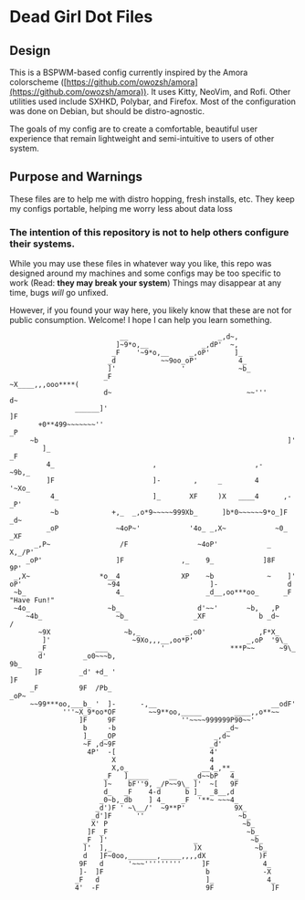 # Dead Girl Dot Files

## Design
This is a BSPWM-based config currently inspired by the Amora colorscheme ([https://github.com/owozsh/amora](https://github.com/owozsh/amora)).  It uses Kitty, NeoVim, and Rofi.
Other utilities  used include SXHKD, Polybar, and Firefox. Most of the configuration was done on Debian, but should be distro-agnostic.

The goals of my config are to create a comfortable, beautiful user experience that remain lightweight and semi-intuitive to users of other system.
## Purpose and Warnings
These files are to help me with distro hopping, fresh installs, etc.
They keep my configs portable, helping me worry less about data loss

### The intention of this repository is **not** to help others configure their systems.

While you may use these files in whatever way you like, this repo was designed around my machines and some configs may be too specific to work (Read: **they may break your system**)
Things may disappear at any time, bugs *will* go unfixed.

However, if you found your way here, you likely know that these are not for public consumption. Welcome! I hope I can help you learn something.
  
                               __                      _,d~,
                              ]~9*o,__             _,dP'  ~,
                             _F    '~9*o,__     _,oP'      ]_
                            _d           ~~9oo_oP'          4_
                            ]'                '             ~b_
                           _F                                ~X____,,,ooo****(
                           d~                                 ~~'''         d~  
                    ______]'                                               ]F
           +0**499~~~~~~~''                                               _P
         ~b                                                             ]'
            ]_                                                           _F
             4_                        ,                        ,-       ~9b,_
             ]F                        ]-        ,     _        4           '~Xo_
              4_                       ]_       XF     )X   ____4      ,-      _P'
              ~b             +,_  _,o*9~~~~~999Xb_      ]b*0~~~~~~9*o_]F     _d~
             _oP              ~4oP~'            '4o_ _,X~            ~0_   _XF
          _,P~                 /F                 ~4oP'            _   X,_/P'
        _oP'                  ]F              ,_    9_            ]8F   9P'
     _,X~                 *o__4               XP    ~b             ~    ]'
    oP'                     ~94                      ]-                 d
     ~b_                      4_                    _d__,oo***oo_      _F             "Have Fun!"
     ~4o_                   ~b_                   d'~~'       ~b,   ,P                
        ~4b_                  ~b_                _XF             b _d~              /
           ~9X                  ~b,_           _,o0'             ,F*X_
            ]'                    ~9Xo,,,__,oo*P'             _,oP  '9\_
           _F            ___             '                ***P~~      ~9\_
           d'         _o0~~~b,                                           9b_
          ]F         _d' +d_ '                                            ]F
         _F          9F  /Pb_                                           _oP~
         ~~99***oo,___b_ '  ]-      -,__                            __odF'
                 '''~X_9*oo*OF        ~~9**oo,_____        ____,,o**~~
                     ]F     9F                ''~~~~999999P90~~'
                      b     -b                           _d~
                      ]_   _OP                        _,d~
                      ~F ,d~9F                       _d'
                       4P'  -[                       4'
                             X                       4
                             X,o_                  __4_,**_
                           _F   ]_____     __    _d~~bP   4_
                           ]~    bF''9, _/P~~9\_ ]'  ~[   9F
                           d_   _F    4-d      b ]_  _8__,d
                          _0~b,_db    ] 4_    _F  '**~ ~~~4_
                         _d')F ' ~\__/'  ~9**P'            9X_
                        _d']F      ''                       ~b_
                        X' P                                 ~b_
                       ]F _F                                  ~b_
                      _F  ]'                     _             ~b_
                      ]'  ],_                    )X             ~b_
                      d   ]F~0oo,_______,_____,,,,dX             )F
                     9F   d      '~~~'''''''''     ]F             4_
                     ]-  ]F                         b             -X
                    _F   d                          ]_             4_
                    4'  -F                          9F              ]F
